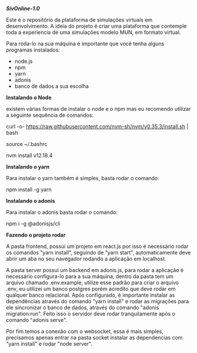 ***SivOnline-1.0***

Este é o repositório da plataforma de simulações virtuais em desenvolvimento. 
A ideia do projeto é criar uma plataforma que contemple toda a experiencia de uma simulações modelo MUN, em formato virtual.


Para roda-lo na sua máquina é importante que você tenha alguns programas instalados:
- node.js
- npm
- yarn
- adonis
- banco de dados a sua escolha

**Instalando o Node** 


existem várias formas de instalar o node e o npm mas eu recomendo utilizar a seguinte sequência de comandos:

curl -o- https://raw.githubusercontent.com/nvm-sh/nvm/v0.35.3/install.sh | bash

source ~/.bashrc

nvm install v12.18.4


**Instalando o yarn** 


Para instalar o yarn também é simples, basta rodar o comando:

npm install -g yarn

**Instalando o adonis** 


Para instalar o adonis basta rodar o comando:

npm i -g @adonisjs/cli


**Fazendo o projeto rodar** 


A pasta frontend, possui um projeto em react.js por isso é necessário rodar os comandos "yarn install", seguindo de "yarn start", automaticamente deve abrir um aba no seu navegador rodando a aplicação em localhost.

A pasta server possui um backend em adonis.js, para rodar a aplicação é necessário configura-lo para a sua máquina, dentro da pasta tem um arquivo chamado .env.example, utilize esse padrão para criar o arquivo .env, eu utilizei um banco postgres porém acredito que deve rodar em qualquer banco relacional. Após configurado, é importante instalar as dependências através do comando "yarn install" e rodar as migrações para ele sincronizar o banco de dados, através do comando "adonis migration:run". Feito isso o servidor deve rodar tranquilamente após o comando "adonis serve".

Por fim temos a conexão com o websocket, essa é mais simples, precisamos apenas entrar na pasta socket instalar as dependencias com "yarn install" e rodar "node server".

